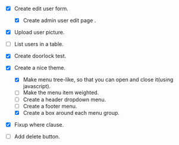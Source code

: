 
- [x] Create edit user form.
	- [x] Create admin user edit page .
- [x] Upload user picture.
- [ ] List users in a table.
- [x] Create doorlock test.
- [x] Create a nice theme.
	- [x] Make menu tree-like, so that you can open and close it(using javascript).
	- [ ] Make the menu item weighted.
	- [ ] Create a header dropdown menu.
	- [ ] Create a footer menu.
	- [x] Create a box around each menu group.
- [x] Fixup where clause.
- [ ] Add delete button.


